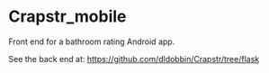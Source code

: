 # Crapstr_mobile
Front end for a bathroom rating Android app.

See the back end at: https://github.com/dldobbin/Crapstr/tree/flask
